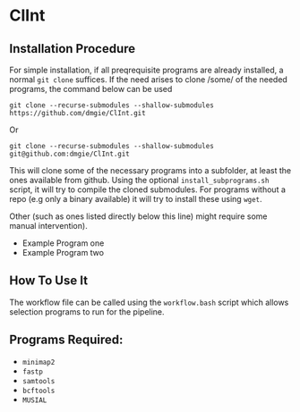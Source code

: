 # ClInt


## Installation Procedure

For simple installation, if all preqrequisite programs are already installed, a normal `git clone` suffices. If the need arises to clone /some/ of the needed programs, the command below can be used

`git clone --recurse-submodules --shallow-submodules https://github.com/dmgie/ClInt.git`

Or

`git clone --recurse-submodules --shallow-submodules git@github.com:dmgie/ClInt.git`

This will clone some of the necessary programs into a subfolder, at least the ones available from github. Using the optional `install_subprograms.sh` script, it will try to compile the cloned submodules. For programs without a repo (e.g only a binary available) it will try to install these using `wget`. 

Other (such as ones listed directly below this line) might require some manual intervention).
- Example Program one
- Example Program two

## How To Use It

The workflow file can be called using the `workflow.bash` script which allows selection programs to run for the pipeline. 

<Example Image>

## Programs Required:
- `minimap2`
- `fastp`
- `samtools`
- `bcftools`
- `MUSIAL`
